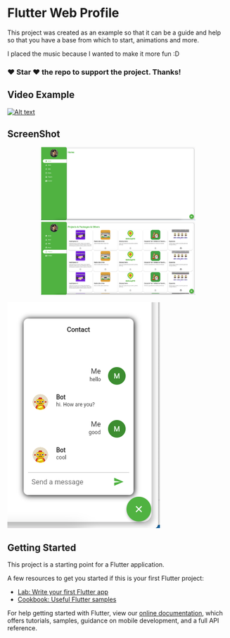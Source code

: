 # Flutter Web Profile
This project was created as an example so that it can be a guide and help so that you have a base from which to start, animations and more. 

I placed the music because I wanted to make it more fun :D

### :heart: Star :heart: the repo to support the project. Thanks!

## Video Example
[![Alt text](https://i9.ytimg.com/vi_webp/L6wIi3YtqBU/mqdefault.webp?time=1617510600000&sqp=CMiBpYMG&rs=AOn4CLAOQrOplPaE5KkgJZ2HBi_vvquscA)](https://youtu.be/L6wIi3YtqBU)
## ScreenShot
<p align="center">
  <img src="img/image1.png" width="350"/>
  <img src="img/image2.png" width="350"/>
</p>

![alt text](img/image3.png)
## Getting Started

This project is a starting point for a Flutter application.

A few resources to get you started if this is your first Flutter project:

- [Lab: Write your first Flutter app](https://flutter.dev/docs/get-started/codelab)
- [Cookbook: Useful Flutter samples](https://flutter.dev/docs/cookbook)

For help getting started with Flutter, view our
[online documentation](https://flutter.dev/docs), which offers tutorials,
samples, guidance on mobile development, and a full API reference.
